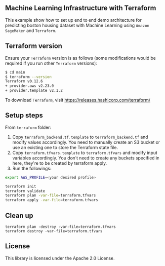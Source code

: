 ## Machine Learning Infrastructure with Terraform

This example show how to set up end to end demo architecture for predicting boston housing dataset with Machine Learning using `Amazon SageMaker` and `Terraform`. 

## Terraform version

Ensure your `Terraform` version is as follows (some modifications would be required if you run other `Terraform` versions):
```sh
$ cd main
$ terraform --version
Terraform v0.12.6
+ provider.aws v2.23.0
+ provider.template v2.1.2
```
To download `Terraform`, visit https://releases.hashicorp.com/terraform/

## Setup steps

From `terraform` folder:
1. Copy `terraform_backend.tf.template` to `terraform_backend.tf` and modify values accordingly. You need to manually create an S3 bucket or use an existing one to store the Terraform state file.
2. Copy `terraform.tfvars.template` to `terraform.tfvars` and modify input variables accordingly. You don't need to create any buckets specified in here, they're to be created by terraform apply.
3. Run the followings:
```sh
export AWS_PROFILE=<your desired profile>

terraform init
terraform validate
terraform plan -var-file=terraform.tfvars
terraform apply -var-file=terraform.tfvars
```

## Clean up

```
terraform plan -destroy -var-file=terraform.tfvars
terraform destroy -var-file=terraform.tfvars
```

## License

This library is licensed under the Apache 2.0 License.
